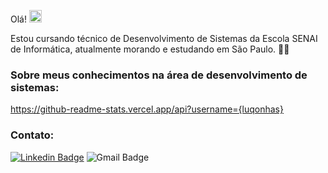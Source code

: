 Olá! <img src="https://raw.githubusercontent.com/kaueMarques/kaueMarques/master/hi.gif" width="20px">

Estou cursando técnico de Desenvolvimento de Sistemas da Escola SENAI de Informática, atualmente morando e estudando em São Paulo. 🤹‍♂️

### Sobre meus conhecimentos na área de desenvolvimento de sistemas:

https://github-readme-stats.vercel.app/api?username={luqonhas}


### Contato:

[![Linkedin Badge](https://img.shields.io/badge/-Lucas%20Apolinário-%231572B6?style=flat-square&logo=Linkedin&logoColor=white&link=https://www.linkedin.com/in/luqonhas/)](https://www.linkedin.com/in/luqonhas/)   ![Gmail Badge](https://img.shields.io/badge/-apolinariodev@gmail.com-CC2927?style=flat-square&logo=Gmail&logoColor=white)


